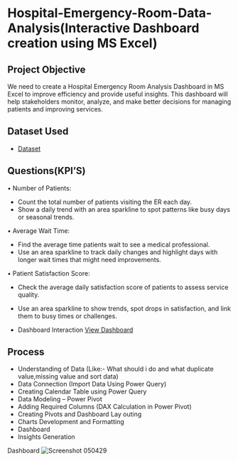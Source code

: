 # Hospital-Emergency-Room-Data-Analysis(Interactive Dashboard creation using MS Excel)
## Project Objective
We need to create a Hospital Emergency Room Analysis Dashboard in MS Excel to improve efficiency and provide useful insights. This dashboard will help stakeholders monitor, analyze, and make better decisions for managing patients and improving services.

## Dataset Used
- <a href="https://github.com/Dileep7589/Data-Analysis-Dashboard/blob/main/Hospital%20Emergency%20room%20Project.xlsx">Dataset</a>

## Questions(KPI’S) 
•	Number of Patients:
- Count the total number of patients visiting the ER each day.
- Show a daily trend with an area sparkline to spot patterns like busy days or seasonal trends.

•	Average Wait Time:
- Find the average time patients wait to see a medical professional.
- Use an area sparkline to track daily changes and highlight days with longer wait times that might need improvements.
  
•	Patient Satisfaction Score:
- Check the average daily satisfaction score of patients to assess service quality.
- Use an area sparkline to show trends, spot drops in satisfaction, and link them to busy times or challenges.

  
-	Dashboard Interaction <a href="https://github.com/Dileep7589/Data-Analysis-Dashboard/blob/main/Screenshot%202025-02-17%20050429.png"> View Dashboard</a>

 ## Process 
 
- Understanding of Data (Like:- What should i do and what duplicate value,missing value and sort data)
- Data Connection (Import Data Using Power Query)
- Creating Calendar Table using Power Query
- Data Modeling – Power Pivot
- Adding Required Columns (DAX Calculation in Power Pivot)
- Creating Pivots and Dashboard Lay outing
- Charts Development and Formatting
- Dashboard 
- Insights Generation

Dashboard 
![Screenshot  050429](https://github.com/user-attachments/assets/e94409b2-fe67-4efe-b2c5-c3166325f4b9)

	

